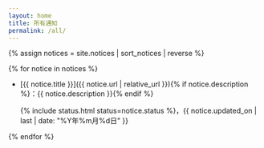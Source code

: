 ```yaml
---
layout: home
title: 所有通知
permalink: /all/
---
```


{% assign notices = site.notices | sort_notices | reverse %}

{% for notice in notices %}
- [{{ notice.title }}]({{ notice.url | relative_url }}){% if notice.description %}：{{ notice.description }}{% endif %}

  {% include status.html status=notice.status %}，<time datetime="{{ notice.updated_on | last }}">{{ notice.updated_on | last | date: "%Y年%m月%d日" }}</time>

{% endfor %}
